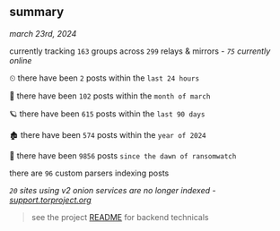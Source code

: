
## summary
_march 23rd, 2024_

currently tracking `163` groups across `299` relays & mirrors - _`75` currently online_

⏲ there have been `2` posts within the `last 24 hours`

🦈 there have been `102` posts within the `month of march`

🪐 there have been `615` posts within the `last 90 days`

🏚 there have been `574` posts within the `year of 2024`

🦕 there have been `9856` posts `since the dawn of ransomwatch`

there are `96` custom parsers indexing posts

_`20` sites using v2 onion services are no longer indexed - [support.torproject.org](https://support.torproject.org/onionservices/v2-deprecation/)_

> see the project [README](https://github.com/joshhighet/ransomwatch#ransomwatch--) for backend technicals
